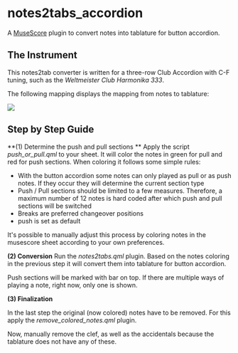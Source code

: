 # notes2tabs_accordion

A [MuseScore](https://musescore.org/en) plugin to convert notes into tablature for button accordion.





## The Instrument

This notes2tab converter is written for a three-row Club Accordion with C-F tuning, such as the *Weltmeister Club Harmonika 333*.

The following mapping displays the mapping from notes to tablature:

![](/home/natalie/Documents/Noten2Griffschrift/notes2tab_accordion/conversion_table.png)







## Step by Step Guide



**(1)  Determine the push and pull sections **
Apply the script *push_or_pull.qml* to your sheet. It will color the notes in green for pull and red for push sections. When coloring it follows some simple rules:

- With the button accordion some notes can only played as pull or as push notes. If they occur they will determine the current section type
- Push / Pull sections should be limited to a few measures. Therefore, a maximum number of 12 notes is hard coded after which push and pull sections will be switched
- Breaks are preferred changeover positions
- push is set as default

It's possible to manually adjust this process by coloring notes in the musescore sheet according to your own preferences.



**(2) Conversion**
Run the *notes2tabs.qml* plugin. Based on the notes coloring in the previous step it will convert them into tablature for button accordion.

Push sections will be marked with bar on top. If there are multiple ways of playing a note, right now, only one is shown.



**(3) Finalization**

In the last step the original (now colored) notes have to be removed. For this apply the *remove_colored_notes.qml* plugin.

Now, manually remove the clef, as well as the accidentals because the tablature does not have any of these.